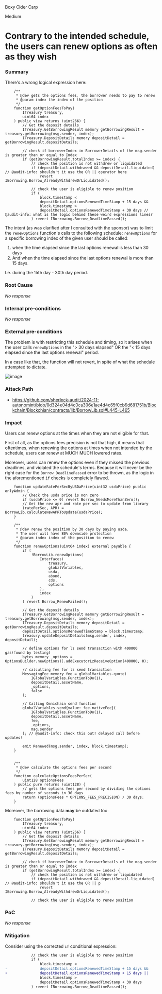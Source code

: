 Boxy Cider Carp

Medium

# Contrary to the intended schedule, the users can renew options as often as they wish

### Summary

There's a wrong logical expression here:
```solidity
    /**
     * @dev gets the options fees, the borrower needs to pay to renew
     * @param index the index of the position
     */
    function getOptionFeesToPay(
        ITreasury treasury,
        uint64 index
    ) public view returns (uint256) {
        // Get the deposit details
        ITreasury.GetBorrowingResult memory getBorrowingResult = treasury.getBorrowing(msg.sender, index);
        ITreasury.DepositDetails memory depositDetail = getBorrowingResult.depositDetails;

        // check if borrowerIndex in BorrowerDetails of the msg.sender is greater than or equal to Index
        if (getBorrowingResult.totalIndex >= index) {
            // check the position is not withdrew or liquidated
            if (depositDetail.withdrawed && depositDetail.liquidated) // @audit-info: shouldn't it use the OR || operator here
                revert IBorrowing.Borrow_AlreadyWithdrewOrLiquidated();

            // check the user is eligible to renew position
            if (
                block.timestamp <
                depositDetail.optionsRenewedTimeStamp + 15 days &&
                block.timestamp >
                depositDetail.optionsRenewedTimeStamp + 30 days // @audit-info: what is the logic behind these weird expressions lines?
            ) revert IBorrowing.Borrow_DeadlinePassed();

```

The intent (as was clarified after I consulted with the sponsor) was to limit the `renewOptions` function's calls to the following schedule: `renewOptions` for a specific borrowing index of the given user should be called:

1. when the time elapsed since the last options renewal is less than 30 days
2. And when the time elapsed since the last options renewal is more than 15 days.

I.e. during the 15th day - 30th day period.

### Root Cause

_No response_

### Internal pre-conditions

_No response_

### External pre-conditions

The problem is with restricting this schedule and timing, so it arises when the user calls `renewOptions` in the "> 30 days elapsed" OR the "< 15 days elapsed since the last options renewal" period.

In a case like that, the function will not revert, in spite of what the schedule attempted to dictate.


![image](https://github.com/user-attachments/assets/d0665105-16a4-45ac-8071-a2d899cc57ce)

### Attack Path

- https://github.com/sherlock-audit/2024-11-autonomint/blob/0d324e04d4c0ca306e1ae4d4c65f0cb9d681751b/Blockchain/Blockchian/contracts/lib/BorrowLib.sol#L445-L465

### Impact

Users can renew options at the times when they are not eligible for that.

First of all, as the options fees precision is not that high, it means that oftentimes, when renewing the options at times when not intended by the schedule, users can renew at MUCH MUCH lowered rates.

Moreover, users can renew the options even if they missed the previous deadlines, and violated the schedule's terms. Because it will never be the right case for the `Borrow_DeadlinePassed` error to be thrown, as the logic in the aforementioned `if` checks is completely flawed.


```solidity
    function updateRatePerSecByUSDaPrice(uint32 usdaPrice) public onlyAdmin {
        // Check the usda price is non zero
        if (usdaPrice <= 0) revert Borrow_NeedsMoreThanZero();
        // Get the new apr and rate per sec to update from library
        (ratePerSec, APR) = BorrowLib.calculateNewAPRToUpdate(usdaPrice);
    }

    /**
     * @dev renew the position by 30 days by paying usda.
     * The user will have 80% downside protection
     * @param index index of the position to renew
     */
    function renewOptions(uint64 index) external payable {
        if (
            !BorrowLib.renewOptions(
                Interfaces(
                    treasury,
                    globalVariables,
                    usda,
                    abond,
                    cds,
                    options
                ),
                index
            )
        ) revert Borrow_RenewFailed();

        // Get the deposit details
        ITreasury.GetBorrowingResult memory getBorrowingResult = treasury.getBorrowing(msg.sender, index);
        ITreasury.DepositDetails memory depositDetail = getBorrowingResult.depositDetails;
        depositDetail.optionsRenewedTimeStamp = block.timestamp;
        treasury.updateDepositDetails(msg.sender, index, depositDetail);

        // define options for lz send transaction with 400000 gas(found by testing)
        bytes memory _options = OptionsBuilder.newOptions().addExecutorLzReceiveOption(400000, 0);

        // calculting fee for lz send transaction
        MessagingFee memory fee = globalVariables.quote(
            IGlobalVariables.FunctionToDo(1),
            depositDetail.assetName,
            _options,
            false
        );

        // Calling Omnichain send function
        globalVariables.send{value: fee.nativeFee}(
            IGlobalVariables.FunctionToDo(1),
            depositDetail.assetName,
            fee,
            _options,
            msg.sender
        ); // @audit-info: check this out! delayed call before updates!

        emit Renewed(msg.sender, index, block.timestamp);
    }
```


```solidity

    /**
     * @dev calculate the options fees per second
     */
    function calculateOptionsFeesPerSec(
        uint128 optionsFees
    ) public pure returns (uint128) {
        // gets the options fees per second by dividing the options fees by number of seconds in 30 days
        return (optionsFees * OPTIONS_FEES_PRECISION) / 30 days;
    }
```


Moreover, the borrowing data **may** be outdated too:
```solidity
    function getOptionFeesToPay(
        ITreasury treasury,
        uint64 index
    ) public view returns (uint256) {
        // Get the deposit details
        ITreasury.GetBorrowingResult memory getBorrowingResult = treasury.getBorrowing(msg.sender, index);
        ITreasury.DepositDetails memory depositDetail = getBorrowingResult.depositDetails;

        // check if borrowerIndex in BorrowerDetails of the msg.sender is greater than or equal to Index
        if (getBorrowingResult.totalIndex >= index) {
            // check the position is not withdrew or liquidated
            if (depositDetail.withdrawed && depositDetail.liquidated) // @audit-info: shouldn't it use the OR || p
                revert IBorrowing.Borrow_AlreadyWithdrewOrLiquidated();

            // check the user is eligible to renew position
```

### PoC

_No response_

### Mitigation

Consider using the corrected `if` conditional expression:
```diff
            // check the user is eligible to renew position
            if (
                block.timestamp <
-               depositDetail.optionsRenewedTimeStamp + 15 days &&
+               depositDetail.optionsRenewedTimeStamp + 15 days ||
                block.timestamp >
                depositDetail.optionsRenewedTimeStamp + 30 days
            ) revert IBorrowing.Borrow_DeadlinePassed();
```